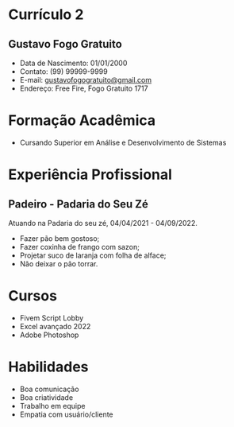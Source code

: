 # Currículo 2
## Gustavo Fogo Gratuito
* Data de Nascimento: 01/01/2000
* Contato: (99) 99999-9999
* E-mail: gustavofogogratuito@gmail.com
* Endereço: Free Fire, Fogo Gratuito 1717

# Formação Acadêmica
* Cursando Superior em Análise e Desenvolvimento de Sistemas

# Experiência Profissional
## Padeiro - Padaria do Seu Zé

Atuando na Padaria do seu zé, 04/04/2021 - 04/09/2022.

* Fazer pão bem gostoso;
* Fazer coxinha de frango com sazon;
* Projetar suco de laranja com folha de alface;
* Não deixar o pão torrar.

# Cursos
* Fivem Script Lobby
* Excel avançado 2022
* Adobe Photoshop 

# Habilidades
* Boa comunicação
* Boa criatividade
* Trabalho em equipe
* Empatia com usuário/cliente




